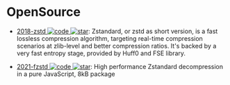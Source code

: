 # OpenSource

- [2018-zstd ![code](https://shorturl.at/dlxyK) ![star](https://img.shields.io/github/stars/facebook/zstd)](https://github.com/facebook/zstd): Zstandard, or zstd as short version, is a fast lossless compression algorithm, targeting real-time compression scenarios at zlib-level and better compression ratios. It's backed by a very fast entropy stage, provided by Huff0 and FSE library.

- [2021-fzstd ![code](https://shorturl.at/dlxyK) ![star](https://img.shields.io/github/stars/101arrowz/fzstd)](https://github.com/101arrowz/fzstd): High performance Zstandard decompression in a pure JavaScript, 8kB package
